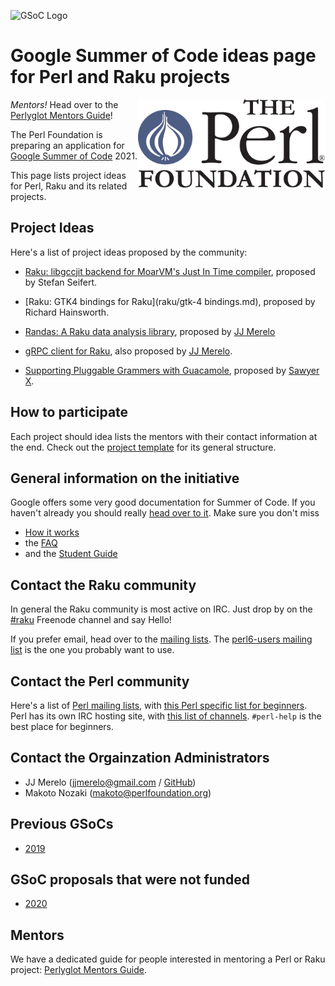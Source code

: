 ![GSoC Logo](https://summerofcode.withgoogle.com/static/img/summer-of-code-logo.svg)

# Google Summer of Code ideas page for Perl and Raku projects

<img src="img/tpf_logo_transparent.png" width="300px" align="right" alt="TPF">

*Mentors!* Head over to the [Perlyglot Mentors Guide](mentors-guide.md)!


The Perl Foundation is preparing an application
for [Google Summer of Code](https://summerofcode.withgoogle.com/)
2021.

This page lists project ideas for Perl, Raku and its related projects.


## Project Ideas

Here's a list of project ideas proposed by the community:

- [Raku: libgccjit backend for MoarVM's Just In Time compiler](raku/libgccjit-backend.md),
  proposed by Stefan Seifert.
- [Raku: GTK4 bindings for Raku](raku/gtk-4 bindings.md), proposed by
  Richard Hainsworth.

- [Randas: A Raku data analysis library](raku/randas.md), proposed
  by [JJ Merelo](https://github.com/JJ)

- [gRPC client for Raku](raku/gRPC.md), also proposed
  by [JJ Merelo](https://github.com/JJ).

- [Supporting Pluggable Grammers with Guacamole](perl/Guacamole.md), proposed by [Sawyer X](https://github.com/xsawyerx).

## How to participate

Each project should idea lists the mentors with their contact
information at the end. Check out
the [project template](project_template.md) for its general structure.


## General information on the initiative

Google offers some very good documentation for Summer of Code. If you haven't already you should really
[head over to it](https://summerofcode.withgoogle.com/). Make sure you don't miss

- [How it works](https://summerofcode.withgoogle.com/how-it-works/)
- the [FAQ](https://developers.google.com/open-source/gsoc/faq)
- and the [Student Guide](https://google.github.io/gsocguides/student/)


## Contact the Raku community

In general the Raku community is most active on IRC. Just drop by on the
[#raku](https://webchat.freenode.net/#raku) Freenode channel and say Hello!

If you prefer email, head over to the [mailing lists](https://raku.org/archive/lists/).
The [perl6-users mailing list](https://www.nntp.perl.org/group/perl.perl6.users/) is the one you
probably want to use.


## Contact the Perl community

Here's a list of [Perl mailing lists](https://lists.perl.org/), with
[this Perl specific list for beginners](https://www.nntp.perl.org/group/perl.beginners/).
Perl has its own IRC hosting site, with [this list of channels](http://www.irc.perl.org/channels.html).
`#perl-help` is the best place for beginners.


## Contact the Orgainzation Administrators

- JJ Merelo (jjmerelo@gmail.com / [GitHub](https://github.com/JJ))
- Makoto Nozaki (makoto@perlfoundation.org)

## Previous GSoCs

- [2019](https://perl-foundation-outreach.github.io/ideas)

## GSoC proposals that were not funded

- [2020](https://perl-foundation-outreach.github.io/gsoc-2020-ideas)


## Mentors

We have a dedicated guide for people interested in mentoring a Perl or Raku project:
[Perlyglot Mentors Guide](mentors-guide.md).

